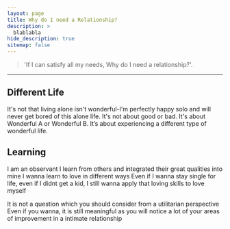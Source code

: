 ```yaml
---
layout: page
title: Why do I need a Relationship?
description: >
  blablabla
hide_description: true
sitemap: false
---
```


> 'If I can satisfy all my needs, Why do I need a relationship?'.

---

## Different Life

It's not that living alone isn't wonderful-l'm perfectly happy solo and will never get bored of this alone life.
It's not about good or bad.
It's about Wonderful A or Wonderful B.
It’s about experiencing a different type of wonderful life.

## Learning
I am an observant
I learn from others and integrated their great qualities into mine
I wanna learn to love in different ways
Even if I wanna stay single for life, even if I didnt get a kid, I still wanna apply that loving skills to love myself

It is not a question which you should consider from a utilitarian perspective
Even if you wanna, it is still meaningful as you will notice a lot of your areas of improvement in a intimate relationship
